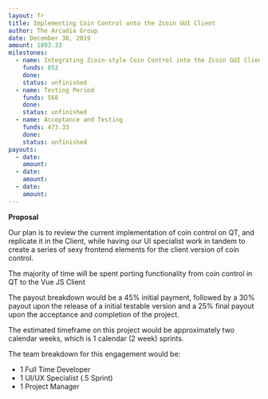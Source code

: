 ```yaml
---
layout: fr
title: Implementing Coin Control onto the Zcoin GUI Client
author: The Arcadia Group
date: December 30, 2019
amount: 1893.33
milestones:
  - name: Integrating Zcoin-style Coin Control into the Zcoin GUI Client
    funds: 852
    done:
    status: unfinished
  - name: Testing Period
    funds: 568‬
    done:
    status: unfinished
  - name: Acceptance and Testing
    funds: 473.33‬
    done:
    status: unfinished
payouts:
  - date:
    amount:
  - date:
    amount:
  - date:
    amount:
---
```

**Proposal**

Our plan is to review the current implementation of coin control on QT, and replicate it in the Client, while having our UI specialist work in tandem to create a series of sexy frontend elements for the client version of coin control.

The majority of time will be spent porting functionality from coin control in QT to the Vue JS Client 

The payout breakdown would be a 45% initial payment, followed by a 30% payout upon the release of a initial testable version and a 25% final payout upon the acceptance and completion of the project. 

The estimated timeframe on this project would be approximately two calendar weeks, which is 1 calendar (2 week) sprints.

The team breakdown for this engagement would be:

- 1 Full Time Developer 
- 1 UI/UX Specialist (.5 Sprint)
- 1 Project Manager
